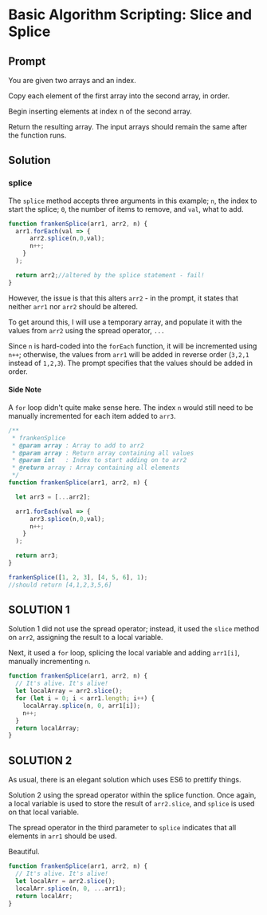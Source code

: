 # Basic Algorithm Scripting: Slice and Splice

## Prompt

You are given two arrays and an index.

Copy each element of the first array into the second array, in order.

Begin inserting elements at index n of the second array.

Return the resulting array. The input arrays should remain the same after the function runs.

## Solution

### splice

The `splice` method accepts three arguments in this example; `n`, the index to start the splice; `0`, the number of items to remove, and `val`, what to add.


```JavaScript
function frankenSplice(arr1, arr2, n) {
  arr1.forEach(val => {
      arr2.splice(n,0,val);
      n++;
    }
  );

  return arr2;//altered by the splice statement - fail!
}
```

However, the issue is that this alters `arr2` - in the prompt, it states that neither `arr1` nor `arr2` should be altered.

To get around this, I will use a temporary array, and populate it with the values from `arr2` using the spread operator, `...`

Since `n` is hard-coded into the `forEach` function, it will be incremented using `n++`; otherwise, the values from `arr1` will be added in reverse order (`3,2,1` instead of `1,2,3`). The prompt specifies that the values should be added in order.

#### Side Note
A `for` loop didn't quite make sense here. The index `n` would still need to be manually incremented for each item added to `arr3`.

```JavaScript
/**
 * frankenSplice
 * @param array : Array to add to arr2
 * @param array : Return array containing all values
 * @param int   : Index to start adding on to arr2
 * @return array : Array containing all elements
 */
function frankenSplice(arr1, arr2, n) {

  let arr3 = [...arr2];

  arr1.forEach(val => {
      arr3.splice(n,0,val);
      n++;
    }
  );

  return arr3;
}

frankenSplice([1, 2, 3], [4, 5, 6], 1);
//should return [4,1,2,3,5,6]
```

## SOLUTION 1

Solution 1 did not use the spread operator; instead, it used the `slice` method on `arr2`, assigning the result to a local variable.

Next, it used a `for` loop, splicing the local variable and adding `arr1[i]`, manually incrementing `n`.

```JavaScript
function frankenSplice(arr1, arr2, n) {
  // It's alive. It's alive!
  let localArray = arr2.slice();
  for (let i = 0; i < arr1.length; i++) {
    localArray.splice(n, 0, arr1[i]);
    n++;
  }
  return localArray;
}
```

## SOLUTION 2

As usual, there is an elegant solution which uses ES6 to prettify things.

Solution 2 using the spread operator within the splice function. Once again, a local variable is used to store the result of `arr2.slice`, and `splice` is used on that local variable.

The spread operator in the third parameter to `splice` indicates that all elements in `arr1` should be used.

Beautiful.

```JavaScript
function frankenSplice(arr1, arr2, n) {
  // It's alive. It's alive!
  let localArr = arr2.slice();
  localArr.splice(n, 0, ...arr1);
  return localArr;
}
```